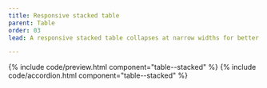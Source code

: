 ```yaml
---
title: Responsive stacked table
parent: Table
order: 03
lead: A responsive stacked table collapses at narrow widths for better readability on small screens.

---
```

<section class="site-component-section">
  {% include code/preview.html component="table--stacked" %}
  {% include code/accordion.html component="table--stacked" %}
</section>